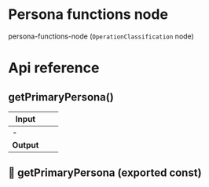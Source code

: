 # Persona functions node

persona-functions-node (`OperationClassification` node)



# Api reference

## getPrimaryPersona()

| Input      |    |    |
| ---------- | -- | -- |
| - | | |
| **Output** |    |    |



## 📄 getPrimaryPersona (exported const)

